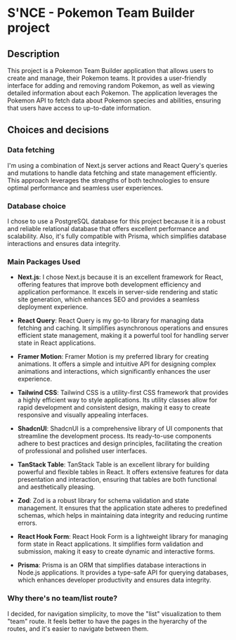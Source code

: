# S'NCE - Pokemon Team Builder project

## Description

This project is a Pokemon Team Builder application that allows users to create and manage, their Pokemon teams. It provides a user-friendly interface for adding and removing random Pokemon, as well as viewing detailed information about each Pokemon. The application leverages the Pokemon API to fetch data about Pokemon species and abilities, ensuring that users have access to up-to-date information.

## Choices and decisions

### Data fetching

I'm using a combination of Next.js server actions and React Query's queries and mutations to handle data fetching and state management efficiently. This approach leverages the strengths of both technologies to ensure optimal performance and seamless user experiences.

### Database choice

I chose to use a PostgreSQL database for this project because it is a robust and reliable relational database that offers excellent performance and scalability. Also, it's fully compatible with Prisma, which simplifies database interactions and ensures data integrity.

### Main Packages Used

- **Next.js**: I chose Next.js because it is an excellent framework for React, offering features that improve both development efficiency and application performance. It excels in server-side rendering and static site generation, which enhances SEO and provides a seamless deployment experience.

- **React Query**: React Query is my go-to library for managing data fetching and caching. It simplifies asynchronous operations and ensures efficient state management, making it a powerful tool for handling server state in React applications.

- **Framer Motion**: Framer Motion is my preferred library for creating animations. It offers a simple and intuitive API for designing complex animations and interactions, which significantly enhances the user experience.

- **Tailwind CSS**: Tailwind CSS is a utility-first CSS framework that provides a highly efficient way to style applications. Its utility classes allow for rapid development and consistent design, making it easy to create responsive and visually appealing interfaces.

- **ShadcnUI**: ShadcnUI is a comprehensive library of UI components that streamline the development process. Its ready-to-use components adhere to best practices and design principles, facilitating the creation of professional and polished user interfaces.

- **TanStack Table**: TanStack Table is an excellent library for building powerful and flexible tables in React. It offers extensive features for data presentation and interaction, ensuring that tables are both functional and aesthetically pleasing.

- **Zod**: Zod is a robust library for schema validation and state management. It ensures that the application state adheres to predefined schemas, which helps in maintaining data integrity and reducing runtime errors.

- **React Hook Form**: React Hook Form is a lightweight library for managing form state in React applications. It simplifies form validation and submission, making it easy to create dynamic and interactive forms.

- **Prisma**: Prisma is an ORM that simplifies database interactions in Node.js applications. It provides a type-safe API for querying databases, which enhances developer productivity and ensures data integrity.

### Why there's no team/list route?

I decided, for navigation simplicity, to move the "list" visualization to them "team" route. It feels better to have the pages in the hyerarchy of the routes, and it's easier to navigate between them.
